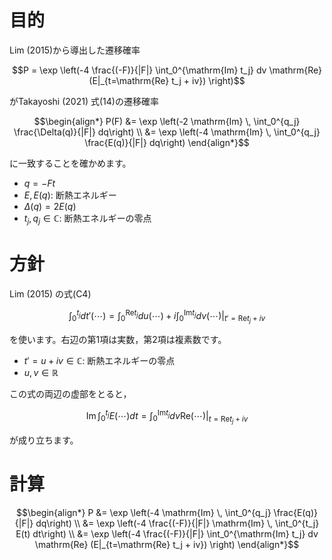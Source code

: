 # 目的
Lim (2015)から導出した遷移確率
```math
P = \exp \left(-4 \frac{(-F)}{|F|} \int_0^{\mathrm{Im} t_j} dv \mathrm{Re} (E|_{t=\mathrm{Re} t_j + iv}) \right)
```
がTakayoshi (2021) 式(14)の遷移確率
```math
\begin{align*}
P(F)
&= \exp \left(-2 \mathrm{Im} \, \int_0^{q_j} \frac{\Delta(q)}{|F|} dq\right) \\
&= \exp \left(-4 \mathrm{Im} \, \int_0^{q_j} \frac{E(q)}{|F|} dq\right)
\end{align*}
```
に一致することを確かめます。
- $`q = -F t`$
- $`E, E(q)`$: 断熱エネルギー
- $`\Delta(q) = 2 E(q)`$
- $`t_j, q_j \in \mathbb{C}`$: 断熱エネルギーの零点

# 方針
Lim (2015) の式(C4)
```math
\int_0^{t_j} dt' (\cdots)
= \int_0^{\mathrm{Re} t_j} du (\cdots) + i \int_0^{\mathrm{Im} t_j} dv (\cdots)|_{t' = \mathrm{Re} t_j + i v}
```
を使います。右辺の第1項は実数，第2項は複素数です。
- $`t' = u + i v \in \mathbb{C}`$: 断熱エネルギーの零点
- $`u, v \in \mathbb{R}`$

この式の両辺の虚部をとると，
```math
\mathrm{Im} \, \int_0^{t_j} E(\cdots) dt
= \int_0^{\mathrm{Im} t_j} dv \mathrm{Re} (\cdots)|_{t=\mathrm{Re} t_j + iv}
```
が成り立ちます。

# 計算
```math
\begin{align*}
    P
    &= \exp \left(-4 \mathrm{Im} \, \int_0^{q_j} \frac{E(q)}{|F|} dq\right) \\
    &= \exp \left(-4 \frac{(-F)}{|F|} \mathrm{Im} \, \int_0^{t_j} E(t) dt\right) \\
    &= \exp \left(-4 \frac{(-F)}{|F|} \int_0^{\mathrm{Im} t_j} dv \mathrm{Re} (E|_{t=\mathrm{Re} t_j + iv}) \right)
\end{align*}
```